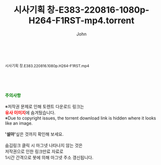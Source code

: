 ﻿---
layout: post
title:  "시사기획 창-E383-220816-1080p-H264-F1RST-mp4.torrent"
author: John
categories: [ 방송/음악 ]
tags: [  ]
image:  
description: "시사기획 창-E383-220816-1080p-H264-F1RST-mp4 torrent 정보 공유"
toc: true
toc_sticky: true
---

<br>
<div class="view-img">
<a class="view_image" href="http://torrentmobile61.com/bbs/view_image.php?fn=%2Fdata%2Ffile%2Fmusic%2F3735183265_gHmdrlLW_cd315fee8084d3c5e08e8a22a3fe6af8bc380ce0.jpg" target="_blank"><img alt="" class="img-tag" content="http://torrentmobile61.com/data/file/music/3735183265_gHmdrlLW_cd315fee8084d3c5e08e8a22a3fe6af8bc380ce0.jpg" itemprop="image" src="http://torrentmobile61.com/data/file/music/thumb-3735183265_gHmdrlLW_cd315fee8084d3c5e08e8a22a3fe6af8bc380ce0_835x2212.jpg"/></a></div><div class="view-content" itemprop="description">
<p><span style="font-size:12px;">시사기획 창.E383.220816.1080p.H264-F1RST.mp4</span> </p> </div>
    
<br><br><br>
<p data-ke-size="size16"><b><span style="color: green;">주의사항</span></b><br /><br />※저작권 문제로 인해 토렌트 다운로드 링크는<br /><b><span style="color: red;">유사 이미지</span></b>에 숨겨뒀습니다.<br />※Due to copyright issues, the torrent download link is hidden where it looks like an image.<br /><br /><b>'설마'</b>싶은 것까지 확인해 보세요.<br /><br />숨김링크 클릭 시 마그넷 나타나지 않는 것은<br />저작권으로 인한 링크만료 자료로<br />1시간 간격으로 봇에 의해 마그넷 주소 갱신됩니다.</p>
